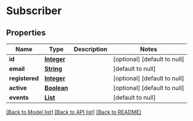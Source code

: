 # Subscriber
## Properties

Name | Type | Description | Notes
------------ | ------------- | ------------- | -------------
**id** | [**Integer**](integer.md) |  | [optional] [default to null]
**email** | [**String**](string.md) |  | [default to null]
**registered** | [**Integer**](integer.md) |  | [optional] [default to null]
**active** | [**Boolean**](boolean.md) |  | [optional] [default to null]
**events** | [**List**](integer.md) |  | [default to null]

[[Back to Model list]](../README.md#documentation-for-models) [[Back to API list]](../README.md#documentation-for-api-endpoints) [[Back to README]](../README.md)

